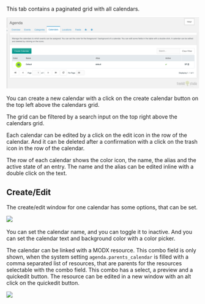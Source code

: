 This tab contains a paginated grid with all calendars.

[![](img/calendars.png)](img/calendars.png)

You can create a new calendar with a click on the create calendar button on the top
left above the calendars grid.

The grid can be filtered by a search input on the top right above the
calendars grid.

Each calendar can be edited by a click on the edit icon in the row of the
calendar. And it can be deleted after a confirmation with a click on the trash
icon in the row of the calendar.

The row of each calendar shows the color icon, the name, the alias and the
active state of an entry. The name and the alias can be edited inline with
a double click on the text.

## Create/Edit

The create/edit window for one calendar has some options, that can be set.

[![](img/calendar-edit.png)](img/calendar-edit.png)

You can set the calendar name, and you can toggle it to inactive. And you
can set the calendar text and background color with a color picker.

The calendar can be linked with a MODX resource. This combo field is only
shown, when the system setting `agenda.parents_calendar` is filled with a comma
separated list of resources, that are parents for the resources selectable with
the combo field. This combo has a select, a preview and a quickedit button. The
resource can be edited in a new window with an alt click on the quickedit
button.

[![](img/calendar-colorpicker.png)](img/calendar-colorpicker.png)
